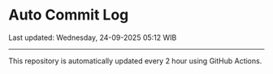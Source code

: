 # Auto Commit Log

Last updated: Wednesday, 24-09-2025 05:12 WIB

---

This repository is automatically updated every 2 hour using GitHub Actions.
